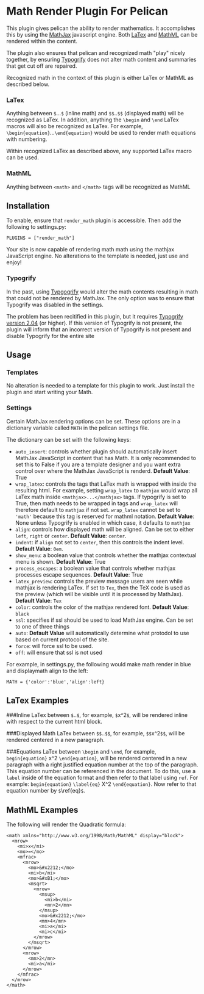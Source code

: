 Math Render Plugin For Pelican
==============================
This plugin gives pelican the ability to render mathematics. It accomplishes
this by using the [MathJax](http://www.mathjax.org/) javascript engine. Both
[LaTex](http://en.wikipedia.org/wiki/LaTeX) and [MathML](http://en.wikipedia.org/wiki/MathML) 
can be rendered within the content.

The plugin also ensures that pelican and recognized math "play" nicely together, by
ensuring [Typogrify](https://github.com/mintchaos/typogrify) does not alter math content
and summaries that get cut off are repaired.

Recognized math in the context of this plugin is either LaTex or MathML as described below.

### LaTex
Anything between `$`...`$` (inline math) and `$$`..`$$` (displayed math) will be recognized as
LaTex. In addition, anything the `\begin` and `\end` LaTex macros will also be 
recognized as LaTex. For example, `\begin{equation}`...`\end{equation}` would be used to 
render math equations with numbering.

Within recognized LaTex as described above, any supported LaTex macro can be used.

### MathML
Anything between `<math>` and `</math>` tags will be recognized as MathML

Installation
------------
To enable, ensure that `render_math` plugin is accessible.
Then add the following to settings.py:

    PLUGINS = ["render_math"]

Your site is now capable of rendering math math using the mathjax JavaScript
engine. No alterations to the template is needed, just use and enjoy!

### Typogrify
In the past, using [Typgogrify](https://github.com/mintchaos/typogrify) would alter the math contents resulting
in math that could not be rendered by MathJax. The only option was to ensure
that Typogrify was disabled in the settings.

The problem has been recitified in this plugin, but it requires [Typogrify version 2.04](https://pypi.python.org/pypi/typogrify)
(or higher). If this version of Typogrify is not present, the plugin will inform that an incorrect
version of Typogrify is not present and disable Typogrify for the entire site

Usage
-----
### Templates
No alteration is needed to a template for this plugin to work. Just install
the plugin and start writing your Math. 

### Settings
Certain MathJax rendering options can be set. These options 
are in a dictionary variable called `MATH` in the pelican
settings file.

The dictionary can be set with the following keys:

 * `auto_insert`: controls whether plugin should automatically insert
MathJax JavaScript in content that has Math. It is only recommended
to set this to False if you are a template designer and you want
extra control over where the MathJax JavaScript is renderd. **Default Value**:
True
 * `wrap_latex`: controls the tags that LaTex math is wrapped with inside the resulting
html. For example, setting `wrap_latex` to `mathjax` would wrap all LaTex math inside
`<mathjax>...</mathjax>` tags. If typogrify is set to True, then math needs
to be wrapped in tags and `wrap_latex` will therefore default to `mathjax` if not
set. `wrap_latex` cannot be set to `'math'` because this tag is reserved for 
mathml notation. **Default Value**: None unless Typogrify is enabled in which case, 
it defaults to `mathjax`
 * `align`: controls how displayed math will be aligned. Can be set to either
`left`, `right` or `center`. **Default Value**: `center`.
 * `indent`: if `align` not set to `center`, then this controls the indent
level. **Default Value**: `0em`.
 * `show_menu`: a boolean value that controls whether the mathjax contextual 
menu is shown. **Default Value**: True
 * `process_escapes`: a boolean value that controls whether mathjax processes escape 
sequences. **Default Value**: True
 * `latex_preview`: controls the preview message users are seen while mathjax is
rendering LaTex. If set to `Tex`, then the TeX code is used as the preview 
(which will be visible until it is processed by MathJax). **Default Value**: `Tex`
 * `color`: controls the color of the mathjax rendered font. **Default Value**: `black`
 * `ssl`: specifies if ssl should be used to load MathJax engine. Can be set to one
of three things
  * `auto`: **Default Value** will automatically determine what protodol to use 
based on current protocol of the site. 
  * `force`: will force ssl to be used.
  * `off`: will ensure that ssl is not used

For example, in settings.py, the following would make math render in blue and
displaymath align to the left:

    MATH = {'color':'blue','align':left}

LaTex Examples
--------------
###Inline
LaTex between `$`..`$`, for example, `$`x^2`$`, will be rendered inline
with respect to the current html block.

###Displayed Math
LaTex between `$$`..`$$`, for example, `$$`x^2`$$`, will be rendered centered in a
new paragraph.

###Equations
LaTex between `\begin` and `\end`, for example, `begin{equation}` x^2 `\end{equation}`,
will be rendered centered in a new paragraph with a right justified equation number
at the top of the paragraph. This equation number can be referenced in the document.
To do this, use a `label` inside of the equation format and then refer to that label
using `ref`. For example: `begin{equation}` `\label{eq}` X^2 `\end{equation}`. Now
refer to that equation number by `$`\ref{eq}`$`.

MathML Examples
---------------
The following will render the Quadratic formula:
```
<math xmlns="http://www.w3.org/1998/Math/MathML" display="block"> 
  <mrow>
    <mi>x</mi>
    <mo>=</mo>
    <mfrac>
      <mrow>
        <mo>&#x2212;</mo>
        <mi>b</mi>
        <mo>&#xB1;</mo>
        <msqrt>
          <mrow>
            <msup>
              <mi>b</mi>
              <mn>2</mn>
            </msup>
            <mo>&#x2212;</mo>
            <mn>4</mn>
            <mi>a</mi>
            <mi>c</mi>
          </mrow>
        </msqrt>
      </mrow>
      <mrow>
        <mn>2</mn>
        <mi>a</mi>
      </mrow>
    </mfrac>
  </mrow>
</math>
```
